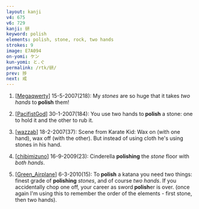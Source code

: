 ```yaml
---
layout: kanji
v4: 675
v6: 729
kanji: 研
keyword: polish
elements: polish, stone, rock, two hands
strokes: 9
image: E7A094
on-yomi: ケン
kun-yomi: と.ぐ
permalink: /rtk/研/
prev: 捗
next: 戒
---
```


1) [<a href="http://kanji.koohii.com/profile/Megaqwerty">Megaqwerty</a>] 15-5-2007(218): My <em>stones</em> are so huge that it takes <em>two hands</em> to<strong> polish</strong> them!

2) [<a href="http://kanji.koohii.com/profile/PacifistGod">PacifistGod</a>] 30-1-2007(184): You use two hands to<strong> polish</strong> a stone: one to hold it and the other to rub it.

3) [<a href="http://kanji.koohii.com/profile/wazzab">wazzab</a>] 18-2-2007(37): Scene from Karate Kid: Wax on (with one hand), wax off (with the other). But instead of using cloth he&#039;s using stones in his hand.

4) [<a href="http://kanji.koohii.com/profile/chibimizuno">chibimizuno</a>] 16-9-2009(23): Cinderella <strong>polishing</strong> the <em>stone</em> floor with <em>both hands</em>.

5) [<a href="http://kanji.koohii.com/profile/Green_Airplane">Green_Airplane</a>] 6-3-2010(15): To<strong> polish</strong> a katana you need two things: finest grade of <strong>polishing</strong> <em>stones</em>, and of course <em>two hands</em>. If you accidentally chop one off, your career as sword<strong> polish</strong>er is over. (once again I&#039;m using this to remember the order of the elements - first stone, then two hands).

